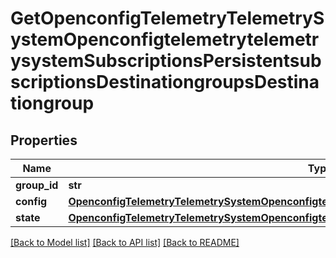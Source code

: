 # GetOpenconfigTelemetryTelemetrySystemOpenconfigtelemetrytelemetrysystemSubscriptionsPersistentsubscriptionsDestinationgroupsDestinationgroup

## Properties
Name | Type | Description | Notes
------------ | ------------- | ------------- | -------------
**group_id** | **str** |  | 
**config** | [**OpenconfigTelemetryTelemetrySystemOpenconfigtelemetrytelemetrysystemDestinationgroupsConfig**](OpenconfigTelemetryTelemetrySystemOpenconfigtelemetrytelemetrysystemDestinationgroupsConfig.md) |  | [optional] 
**state** | [**OpenconfigTelemetryTelemetrySystemOpenconfigtelemetrytelemetrysystemDestinationgroupsConfig**](OpenconfigTelemetryTelemetrySystemOpenconfigtelemetrytelemetrysystemDestinationgroupsConfig.md) |  | [optional] 

[[Back to Model list]](../README.md#documentation-for-models) [[Back to API list]](../README.md#documentation-for-api-endpoints) [[Back to README]](../README.md)


